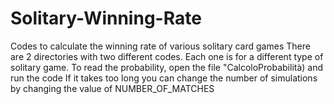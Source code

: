 # Solitary-Winning-Rate
Codes to calculate the winning rate of various solitary card games
There are 2 directories with two different codes. Each one is for a different type of solitary game.
To read the probability, open the file "CalcoloProbabilità) and run the code
If it takes too long you can change the number of simulations by changing the value of NUMBER_OF_MATCHES
